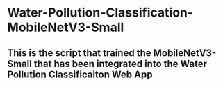 # Water-Pollution-Classification-MobileNetV3-Small

## This is the script that trained the MobileNetV3-Small that has been integrated into the Water Pollution Classificaiton Web App 
